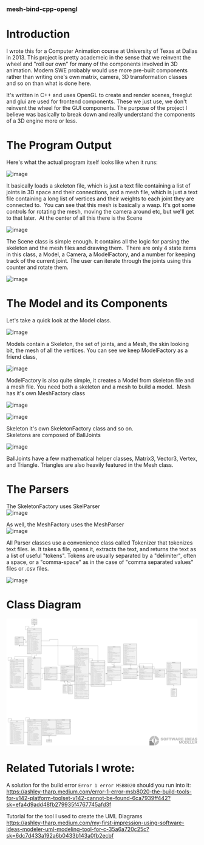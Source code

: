 ### mesh-bind-cpp-opengl

# Introduction
I wrote this for a Computer Animation course at University of Texas at Dallas in 2013. This project is pretty academeic in the sense that we reinvent the wheel and "roll our own" for many of the components involved in 3D animation. Modern SWE probably would use more pre-built components rather than writing one's own matrix, camera, 3D transformation classes and so on than what is done here. </br>

It's written in C++ and uses OpenGL to create and render scenes, freeglut and glui are used for frontend components. These we just use, we don't reinvent the wheel for the GUI components. The purpose of the project I believe was basically to break down and really understand the components of a 3D engine more or less. 

# The Program Output
Here's what the actual program itself looks like when it runs:

![image](https://user-images.githubusercontent.com/1289702/174928400-69a6ea47-b5b2-4616-b61f-0a1346cca11a.png)

It basically loads a skeleton file, which is just a text file containing a list of joints in 3D space and their connections, and a mesh file, which is just a text file containing a long list of vertices and their weights to each joint they are connected to. 
You can see that this mesh is basically a wasp. It's got some controls for rotating the mesh, moving the camera around etc, but we'll get to that later. 
At the center of all this there is the Scene

![image](https://user-images.githubusercontent.com/1289702/174928428-43fc37d5-f51a-4007-ac0c-737455e64117.png)

The Scene class is simple enough. It contains all the logic for parsing the skeleton and the mesh files and drawing them. 
There are only 4 state items in this class, a Model, a Camera, a ModelFactory, and a number for keeping track of the current joint. The user can iterate through the joints using this counter and rotate them.

![image](https://user-images.githubusercontent.com/1289702/174928471-f5541a08-36fa-447c-b7f4-dfa1fd819745.png)

# The Model and its Components
Let's take a quick look at the Model class.

![image](https://user-images.githubusercontent.com/1289702/174928524-d817b29e-5b1c-40d0-af1b-dcdc6c2e4892.png)

Models contain a Skeleton, the set of joints, and a Mesh, the skin looking bit, the mesh of all the vertices. You can see we keep ModelFactory as a friend class,

![image](https://user-images.githubusercontent.com/1289702/174928542-c6be5d76-3a33-4f0b-b9da-e664e08998c0.png)

ModelFactory is also quite simple, it creates a Model from skeleton file and a mesh file. You need both a skeleton and a mesh to build a model. 
Mesh has it's own MeshFactory class

![image](https://user-images.githubusercontent.com/1289702/174928572-f7c370f9-f02b-4d23-89af-89c74167e0b7.png)

![image](https://user-images.githubusercontent.com/1289702/174928590-a3880cdb-850b-4eb0-bc94-1ea8ec2439fb.png)

Skeleton it's own SkeletonFactory class and so on. <br>
Skeletons are composed of BallJoints <br>

![image](https://user-images.githubusercontent.com/1289702/174928615-3f527021-9ca7-4bec-9765-7561768da937.png)

BallJoints have a few mathematical helper classes, Matrix3, Vector3, Vertex, and Triangle. Triangles are also heavily featured in the Mesh class. <br>

# The Parsers
The SkeletonFactory uses SkelParser <br>
![image](https://user-images.githubusercontent.com/1289702/174928658-68df7088-9b7f-4c79-9c2f-36cf1f72d74c.png)

As well, the MeshFactory uses the MeshParser <br>
![image](https://user-images.githubusercontent.com/1289702/174928677-5526189c-28b3-4f64-91aa-ec16aeb8dc30.png)

All Parser classes use a convenience class called Tokenizer that tokenizes text files. ie. It takes a file, opens it, extracts the text, and returns the text as a list of useful "tokens". Tokens are usually separated by a "delimiter", often a space, or a "comma-space" as in the case of "comma separated values" files or .csv files. <br>

![image](https://user-images.githubusercontent.com/1289702/174928700-607b08fe-c6e5-47fc-bf7a-248cdf963cdc.png)

# Class Diagram
![image](https://github.com/sitting-duck/mesh-bind-cpp-opengl/blob/main/docs/bind-mesh-cpp-class-diagram.png)

# Related Tutorials I wrote: 
A solution for the build error ``Error 1 error MSB8020`` should you run into it: <br>
https://ashley-tharp.medium.com/error-1-error-msb8020-the-build-tools-for-v142-platform-toolset-v142-cannot-be-found-6ca7939ff442?sk=efa4d9add48fb279935f4767745afd3f

Tutorial for the tool I used to create the UML Diagrams <br>
https://ashley-tharp.medium.com/my-first-impression-using-software-ideas-modeler-uml-modeling-tool-for-c-35a6a720c25c?sk=6dc7d433a192a6b0433b143a0fb2ecbf



